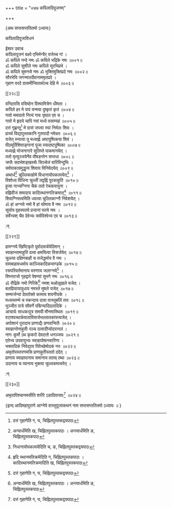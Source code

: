 +++
title = "०७७ कपिलादिपूजनम्"

+++

\{अथ सप्तसप्ततितमो ऽध्यायः\}

कपिलादिपूजाविधनं  
    
ईश्वर उवाच  
कपिलापूजनं वक्ष्ये एभिर्मन्त्रैर् यजेच्च गां ।  
ॐ कपिले नन्दे नमः ॐ कपिले भद्रिके नमः ॥००१॥  
ॐ कपिले सुशीले नमः कपिले सुरभिप्रभे ।  
ॐ कपिले सुमनसे नमः ॐ भुक्तिमुक्तिप्रदे नमः   ॥००२॥  
सौरभेयि जगन्मातर्देवानाममृतप्रदे ।  
गृहाण वरदे ग्रासमीप्सितार्थञ्च देहि मे ॥००३॥  

[[२२८]]
    
वन्दितासि वसिष्ठेन विश्वामित्रेण धीमता ।  
कपिले हर मे पापं यन्मया दुष्कृतं कृतं   ॥००४॥  
गावो ममाग्रतो नित्यं गावः पृष्ठत एव च ।  
गावो मे हृदये चापि गवां मध्ये वसाम्यहं ॥००५॥  
दत्तं गृह्णन्तु[^१] मे ग्रासं जप्त्वा स्यां निर्मलः शिवः   ।  
प्रार्च्य विद्यापुस्तकानि गुरुपादौ नमेन्नरः ॥००६॥  
यजेत् स्नात्वा तु मध्याह्ने अष्टपुष्पिकया शिवं   ।  
पीठमूर्तिशिवाङ्गानां पूजा स्यादष्टपुष्पिका   ॥००७॥  
मध्याह्ने भोजनागारे सुलिप्ते पाकमानयेत् ।  
ततो मृत्युञ्जयेनैव वौषडन्तेन सप्तधा ॥००८॥  
जप्तैः सदर्भशङ्खस्थैः सिञ्चेत्तं वारिविन्दुभिः   ।  
सर्वपाकाग्रमुद्धृत्य शिवाय विनिवेदयेत् ॥००९॥  
अथार्धं[^२] चुल्लिकाहोमे विधानायोपकल्पयेत्[^३] ।  
विशोध्य विधिना चुल्लीं तद्वह्निं पूरकाहुतिं ॥०१०॥  
हुत्वा नाभ्यग्निना चैकं ततो रेचकवायुना ।  
वह्निवीजं समादाय कादिस्थानगतिक्रमात्[^४] ॥०११॥  
शिवाग्निस्त्वमिति ध्यात्वा चुल्लिकाग्नौ निवेशयेत् ।  
ॐ हां अग्नये नमो वै हां सोमाय वै नमः ॥०१२॥  
सूर्याय वृहस्पतये प्रजानां पतये नमः ।  
सर्वेभ्यश् चैव देवेभ्यः सर्वविश्वेभ्य एव च ॥०१३॥  
    
:न्  
    
[^१]: दत्तं गृहाणेति ग, घ, चिह्नितपुस्तकद्वयपाठः  
    
[^२]: अन्यार्धमिति ख, चिह्नितपुस्तकपाठः । अन्त्यार्धमिति ङ,  
चिह्नितपुस्तकपाठः  
    
[^३]: निधानायोपकल्पयेदिति च, ङ, चिह्नितपुस्तकद्वयपाठः  
    
[^४]: हृदि स्थानमतिक्रमेदिति ग, चिह्नितपुस्तकपाठः ।  
कादिस्थानमतिक्रमादिति ख, चिह्नितपुस्तकपाठः  

[[२२९]]
    
हामग्नये खिष्टिकृते पूर्वादावर्चयेदिमान् ।  
स्वाहान्तामाहुतिं दत्वा क्षमयित्वा विसर्जयेत् ॥०१४॥  
चुल्ल्या दक्षिणबाहौ च यजेद्धर्माय वै नमः ।  
वामबाहावधर्माय काञ्जिकादिकभाण्डके ॥०१५॥  
रसपरिवर्तमानाय वरुणाय जलाग्नये[^१] ।  
विघ्नराजो गृहद्वारे पेषण्यां सुभगे नमः   ॥०१६॥  
ॐ रौद्रिके नमो गिरिके[^२] नमश् चओलूखले यजेत् ।  
बलप्रियायायुधाय नमस्ते मुषले यजेत् ॥०१७॥  
सम्मार्जन्यां देवतोक्ते कामाय शयनीयके ।  
मध्यस्तम्भे च स्कन्दाय दत्वा वास्तुबलिं ततः ॥०१८॥  
भुञ्जीत पात्रे सौवर्णे पद्मिन्यादिदलादिके ।  
आचार्यः साधकःपुत्र समयी मौनमास्थितः   ॥०१९॥  
वटाश्वत्थार्कवाताविसर्जभल्लातकांस्त्यजेत् ।  
अपोशानं पुरादाय प्राणाद्यैः प्रणवान्वितैः   ॥०२०॥  
स्वाहान्तेनाहुतीः पञ्च दत्वादीप्योदरानलं ।  
नागः कूर्मो ऽथ कृकरो देवदत्तो धनञ्जयः ॥०२१॥  
एतेभ्य उपवायुभ्यः स्वाहापोषानवारिणा ।  
भक्तादिकं निवेद्याय पिवेच्छेषोदकं नरः ॥०२२॥  
अमृतोपस्तरणमसि प्राणाहुतीस्ततो ददेत् ।  
प्राणाय स्वाहापानाय समानाय ततस् तथा ॥०२३॥  
उदानाय च व्यानाय भुक्त्वा चुल्लकमाचरेत् ।  
    
:न्  
    
[^१]: जलाशये इति ङ, चिह्नितपुस्तकपाठः  
    
[^२]: ॐ रौद्रकोटिगिरिके इति ख, ग, घ, ङ,  
चिह्नितपुस्तकचतुष्टयपाठः  

[[२३०]]
    
अमृतापिश्चानमसीति शरीरे ऽन्नादिवायवः[^१] ॥०२४॥  
    
\{इत्य् आदिमहापुराणे आग्नेये वास्तुपूजाकथनं नाम सप्तसप्ततितमो ऽध्यायः ॥  }
    